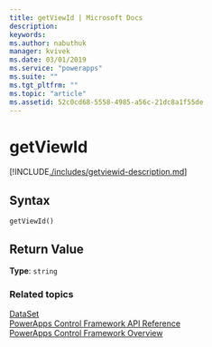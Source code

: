```yaml
---
title: getViewId | Microsoft Docs
description: 
keywords:
ms.author: nabuthuk
manager: kvivek
ms.date: 03/01/2019
ms.service: "powerapps"
ms.suite: ""
ms.tgt_pltfrm: ""
ms.topic: "article"
ms.assetid: 52c0cd68-5558-4985-a56c-21dc8a1f55de
---
```


# getViewId

[!INCLUDE[./includes/getviewid-description.md](./includes/getviewid-description.md)]

## Syntax

`getViewId()`

## Return Value

**Type**: `string`

### Related topics

[DataSet](../dataset.md)<br />
[PowerApps Control Framework API Reference](../index.md)<br />
[PowerApps Control Framework Overview](../../overview.md)<br />
